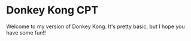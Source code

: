 # Donkey Kong CPT
Welcome to my version of Donkey Kong. It's pretty basic,
but I hope you have some fun!!